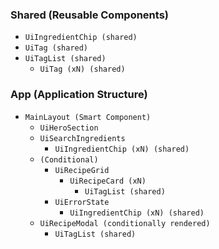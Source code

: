 ### Shared (Reusable Components)

- `UiIngredientChip (shared)`
- `UiTag (shared)`
- `UiTagList (shared)`
  - `UiTag (xN) (shared)`

### App (Application Structure)

- `MainLayout (Smart Component)`
  - `UiHeroSection`
  - `UiSearchIngredients`
    - `UiIngredientChip (xN) (shared)`
  - `(Conditional)`
    - `UiRecipeGrid`
      - `UiRecipeCard (xN)`
        - `UiTagList (shared)`
    - `UiErrorState`
      - `UiIngredientChip (xN) (shared)`
  - `UiRecipeModal (conditionally rendered)`
    - `UiTagList (shared)`

